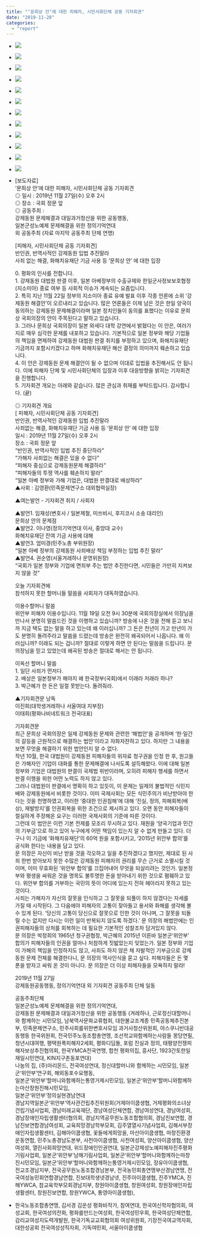 ```yaml
---
title: "‘문희상 안’에 대한 피해자, 시민사회단체 공동 기자회견"
date: "2019-11-28"
categories: 
  - "report"
---
```


- ![](http://womenandwar.net/kr/wp-content/uploads/2019/11/IMGP3248.jpg)
    
- ![](http://womenandwar.net/kr/wp-content/uploads/2019/11/IMGP3249.jpg)
    
- ![](http://womenandwar.net/kr/wp-content/uploads/2019/11/IMGP3259.jpg)
    
- ![](http://womenandwar.net/kr/wp-content/uploads/2019/11/IMGP3270.jpg)
    
- ![](http://womenandwar.net/kr/wp-content/uploads/2019/11/IMGP3277.jpg)
    
- ![](http://womenandwar.net/kr/wp-content/uploads/2019/11/IMGP3284.jpg)
    
- ![](http://womenandwar.net/kr/wp-content/uploads/2019/11/IMGP3298.jpg)
    
- ![](http://womenandwar.net/kr/wp-content/uploads/2019/11/IMGP3307.jpg)
    
- ![](http://womenandwar.net/kr/wp-content/uploads/2019/11/IMGP3312.jpg)
    
- ![](http://womenandwar.net/kr/wp-content/uploads/2019/11/IMGP3313.jpg)
    
- ![](http://womenandwar.net/kr/wp-content/uploads/2019/11/IMGP3315.jpg)
    
- ![](http://womenandwar.net/kr/wp-content/uploads/2019/11/IMGP3322.jpg)
    
- \[보도자료\]  
    ‘문희상 안’에 대한 피해자, 시민사회단체 공동 기자회견  
    ◎ 일시 : 2019년 11월 27일(수) 오후 2시  
    ◎ 장소 : 국회 정문 앞  
    ◎ 공동주최 :  
    강제동원 문제해결과 대일과거청산을 위한 공동행동,  
    일본군성노예제 문제해결을 위한 정의기억연대  
    외 공동주최 (자료 마지막 공동주최 단체 연명)
    
    \[피해자, 시민사회단체 공동 기자회견\]  
    반인권, 반역사적인 강제동원 입법 추진말라  
    사죄 없는 해결, 화해치유재단 기금 사용 등 ‘문희상 안’ 에 대한 입장
    
    0\. 평화의 인사를 전합니다.  
    1\. 강제동원 대법원 판결 이후, 일본 아베정부의 수출규제와 한일군사정보보호협정(지소미아) 종료 여부 등 사회적 이슈가 계속되는 요즘입니다.  
    2\. 특히 지난 11월 22일 정부의 지소미아 종료 유예 발표 이후 각종 언론에 소위 ‘강제동원 해결안’이 오르내리고 있습니다. 많은 언론들은 이제 남은 것은 한일 양국이 동의하는 강제동원 문제해결이라며 일본 정치인들이 동의를 표했다는 이유로 문희상 국회의장의 안이 주목된다고 말하고 있습니다.  
    3\. 그러나 문희상 국회의장이 일본 와세다 대학 강연에서 밝혔다는 이 안은, 여러가지로 매우 심각한 문제를 내포하고 있습니다. 기본적으로 일본 정부와 해당 기업들의 책임을 면제하여 강제동원 대법원 판결 취지를 부정하고 있으며, 화해치유재단 기금까지 포함시키겠다고 하며 화해치유재단 해산 결정의 의미까지 훼손하고 있습니다.  
    4\. 이 안은 강제동원 문제 해결안이 될 수 없으며 이대로 입법을 추진해서도 안 됩니다. 이에 피해자 단체 및 시민사회단체의 입장과 이후 대응방향을 밝히는 기자회견을 진행합니다.  
    5\. 기자회견 개요는 아래와 같습니다. 많은 관심과 취재를 부탁드립니다. 감사합니다. (끝)
    
    ◎ 기자회견 개요  
    \[ 피해자, 시민사회단체 공동 기자회견\]  
    반인권, 반역사적인 강제동원 입법 추진말라  
    사죄없는 해결, 화해치유재단 기금 사용 등 ‘문희상 안’ 에 대한 입장  
    일시 : 2019년 11월 27일(수) 오후 2시  
    장소 : 국회 정문 앞  
    “반인권, 반역사적인 입법 추진 중단하라”  
    “가해자 사죄없는 해결은 있을 수 없다”  
    “피해자 중심으로 강제동원문제 해결하라”  
    “피해자들의 투쟁 역사를 훼손하지 말라”  
    “일본 아베 정부와 가해 기업은, 대법원 판결대로 배상하라”  
    ▲사회 : 김영환(민족문제연구소 대외협력실장)
    
    ▲여는발언 - 기자회견 취지 / 사회자
    
    ▲발언1. 임재성(변호사 / 일본제철, 미쓰비시, 후지코시 소송 대리인)  
    문희상 안의 문제점  
    ▲발언2. 이나영(정의기억연대 이사, 중앙대 교수)  
    화해치유재단 잔여 기금 사용에 대해  
    ▲발언3. 엄미경(민주노총 부위원장)  
    “일본 아베 정부의 강제동원 사죄배상 책임 부정하는 입법 추진 말라”  
    ▲발언4. 권순영(서울겨레하나 운영위원장)  
    “국회가 일본 정부와 기업에 면죄부 주는 법안 추진한다면, 시민들은 가만히 지켜보지 않을 것”
    
    오늘 기자회견에  
    참석하지 못한 할머니들 말씀을 사회자가 대독하였습니다.
    
    이용수할머니 말씀  
    위안부 피해자 이용수입니다. 11월 19일 오전 9시 30분에 국회의장실에서 의장님을 만나서 분명히 말씀드린 것을 이행하고 있습니까? 방송에 나온 것을 전해 듣고 보니까 지금 택도 없는 말을 하고 있는데 왜 이러십니까? 그 돈은 천년이 가고 만년이 가도 분명히 돌려주라고 말씀을 드렸는데 방송은 완전히 왜곡되어서 나옵니다. 왜 이러십니까? 이래도 되는 겁니까? 절대로 이렇게 하면 안 된다는 말씀을 드립니다. 문 의장님을 믿고 있었는데 왜곡된 방송은 절대로 해서는 안 됩니다.
    
    이옥선 할머니 말씀  
    1\. 일단 사죄가 먼저다.  
    2\. 배상은 일본정부가 해야지 왜 한국정부(국회)에서 이래라 저래라 하나?  
    3\. 박근혜가 한 돈은 일절 못받는다. 돌려줘라.
    
    ▲기자회견문 낭독  
    이진희(대학생겨레하나 서울여대 지부장)  
    이태희(평화나비네트워크 전국대표)
    
    기자회견문  
    최근 문희상 국회의장은 일제 강제동원 문제와 관련한 ‘해법안’을 공개하며 ‘한‧일간의 갈등을 근원적으로 해결하는 법안’이라고 자화자찬하고 있다. 하지만 그 내용을 보면 무엇을 해결하기 위한 법안인지 알 수 없다.  
    작년 10월, 한국 대법원이 강제동원 피해자들의 위자료 청구권을 인정 한 후, 원고들은 가해자인 기업이 대화를 통한 문제해결에 나서도록 설득해왔다. 이에 대해 일본정부와 기업은 대법원의 판결이 국제법 위반이라며, 오히려 피해자 행세를 하면서 판결 이행을 위한 어떤 노력도 하지 않고 있다.  
    그러나 대법원이 판결에서 명확히 하고 있듯이, 이 문제는 일제의 불법적인 식민지배와 강제동원에서 비롯한 것이다. 이미 국제사회는 모든 식민주의가 비난받아야 한다는 것을 천명하였고, 이러한 ‘중대한 인권침해’에 대해 ‘진실, 정의, 피해회복(배상), 재발방지’를 인권회복을 위한 조건으로 제시하고 있다. 오랜 동안 피해자들이 절실하게 주장해온 요구는 이러한 국제사회의 기준에 따른 것이다.  
    그런데 이 법안은 이런 기본 전제를 모조리 무시하고 있다. 재원을 ‘양국기업과 민간의 기부금’으로 하고 있어 누구에게 어떤 책임이 있는지 알 수 없게 만들고 있다. 더구나 이 기금에 ‘화해치유재단’의 60억 원을 포함시키고, ‘2015년 위안부 합의’를 공식화 한다는 내용을 담고 있다.  
    문 의장은 자신이 비난 받을 것을 각오하고 일을 추진하겠다고 했지만, 제대로 된 사죄 한번 받아보지 못한 수많은 강제동원 피해자의 권리를 무슨 근거로 소멸시킬 것이며, 이미 무효화된 ‘위안부 합의’를 끄집어내어 무엇을 되살리려는 것인가. 일본정부와 평생을 싸워온 것을 명목도 불투명한 돈을 받아내기 위한 것으로 폄훼하고 있다. 위안부 합의를 거부하는 국민의 뜻이 어디에 있는지 전혀 헤아리지 못하고 있는 것이다.  
    사죄는 가해자가 자신의 잘못을 인식하고 그 잘못을 되풀이 하지 않겠다는 자세를 가질 때 시작된다. 그 다음에야 피해자의 고통이 잦아들고 용서와 화해를 생각해 볼 수 있게 된다. ‘당신의 고통이 당신으로 잘못으로 인한 것이 아니며, 그 잘못을 되돌릴 수는 없지만 다시는 이런 일이 반복되지 않도록 하겠다.’ 문 의장의 해법안에는 인권피해자들의 상처를 회복하는 데 필요한 기본적인 성찰조차 담겨있지 않다.  
    문 의장은 박정희의 1965년 청구권협정, 박근혜의 2015년 이른바 일본군‘위안부’ 합의가 피해자들의 인권을 얼마나 처참하게 짓밟았는지 잊었는가. 일본 정부와 기업이 가해의 책임을 인정하지도 않고, 사죄도 하지 않은 채 자발적인 기부금으로 강제동원 문제 전체를 해결한다니, 문 의장의 역사인식을 묻고 싶다. 피해자들은 돈 몇 푼을 받자고 싸워 온 것이 아니다. 문 의장은 더 이상 피해자들을 모욕하지 말라!
    
    2019년 11월 27일  
    강제동원공동행동, 정의기억연대 외 기자회견 공동주최 단체 일동
    
    공동주최단체  
    일본군성노예제 문제해결을 위한 정의기억연대,  
    강제동원 문제해결과 대일과거청산을 위한 공동행동 (겨레하나, 근로정신대할머니와 함께하는 시민모임, 남북역사문화교류협회, 대한불교조계종 민족공동체추진본부, 민족문제연구소, 민주사회를위한변호사모임 과거사청산위원회, 야스쿠니반대공동행동 한국위원회, 전국민주노동조합총연맹, 조선학교와함께하는사람들 몽당연필, 청년시대여행, 평택원폭피해자2세회, 평화디딤돌, 포럼 진실과 정의, 태평양전쟁피해자보상추진협의회, 한국YMCA전국연맹, 합천 평화의집, 흥사단, 1923간토한일재일시민연대, KIN지구촌동포연대)  
    나눔의 집, (주)마리몬드, 전국여성연대, 정신대할머니와 함께하는 시민모임, 일본군‘위안부’연구회, 해외동포수요행동,  
    일본군‘위안부’할머니와함께하는통영거제시민모임, 일본군‘위안부’할머니와함께하는마산창원진해시민모임,  
    일본군‘위안부’정의실현경남연대  
    경남지역일본군‘위안부’역사관건립추진위원회(거제아이쿱생협, 거제평화의소녀상건립기념사업회, 경남미래교육재단, 경남여성단체연합, 경남여성연대, 경남여성회, 경남장애인자립생활센터협의회, 경남지역공무원노동조합협의회, 경남진보연합, 경남진보연합경남여성회, 교육희망경남학부모회, 김주열열사기념사업회, 김해서부장애인자립생활센터, 김해아이쿱생협, 꽃들에게희망을, 마산아이쿱생협, 마창진환경운동연합, 민주노총경남도본부, 사천아이쿱생협, 사천여성회, 양산아이쿱생협, 양산여성회, 열린사회희망연대, 위드장애인인권연대, 일본군강제성노예피해자진주평화기림사업회, 일본군‘위안부’남해기림사업회, 일본군‘위안부’할머니와함께하는마창진시민모임, 일본군‘위안부’할머니와함께하는통영거제시민모임, 장유아이쿱생협, 전교조경남지부, 전국공무원노동조합경남본부, 전국농민회총연맹부산경남연맹, 전국여성농민회연합경남연합, 진보대학생넷경남넷, 진주아이쿱생협, 진주YMCA, 진해YWCA, 참교육학부모회경남지부, 창원아이쿱생협, 창원여성회, 창원장애인자립생활센터, 창원진보연합, 창원YWCA, 통영아이쿱생협),
    
- 한국노동조합총연맹, 김서경 김운성 평화비작가, 참여연대, 한국여신학자협의회, 여성교회, 한국여성의전화, 평화를만드는여성회, 한국여성민우회, 한국여성단체연합, 감리교여성지도력개발원, 한국기독교교회협의회 여성위원회, 기장전국여교역자회, 대한성공회 전국여성성직자회, 기독여민회, 서울아이쿱생협
